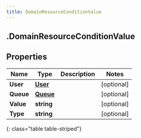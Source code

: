 ```yaml
---
title: DomainResourceConditionValue
---
```

## .DomainResourceConditionValue

## Properties

|Name | Type | Description | Notes|
|------------ | ------------- | ------------- | -------------|
| **User** | [**User**](User.html) |  | [optional] |
| **Queue** | [**Queue**](Queue.html) |  | [optional] |
| **Value** | **string** |  | [optional] |
| **Type** | **string** |  | [optional] |
{: class="table table-striped"}


